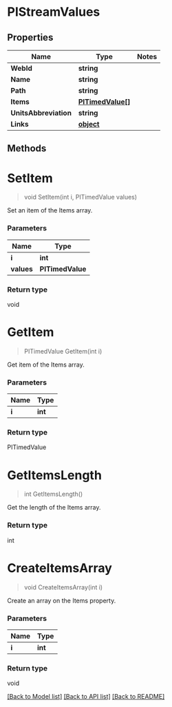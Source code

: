 # PIStreamValues

## Properties
Name | Type | Notes
------------ | ------------- | -------------
**WebId** | **string**
**Name** | **string**
**Path** | **string**
**Items** | **[**PITimedValue[]**](../Model/PITimedValue.md)**
**UnitsAbbreviation** | **string**
**Links** | **[**object**](../Model/Object.md)**

## Methods

# **SetItem**
> void SetItem(int i, PITimedValue values)

Set an item of the Items array.

### Parameters

Name | Type
------------- | -------------
 **i** | **int**
 **values** | **PITimedValue**

### Return type

void


# **GetItem**
> PITimedValue GetItem(int i)

Get item of the Items array.

### Parameters

Name | Type
------------- | -------------
 **i** | **int**

### Return type

PITimedValue


# **GetItemsLength**
> int GetItemsLength()

Get the length of the Items array.


### Return type

int


# **CreateItemsArray**
> void CreateItemsArray(int i)

Create an array on the Items property.

### Parameters

Name | Type
------------- | -------------
 **i** | **int**

### Return type

void

[[Back to Model list]](../../README.md#documentation-for-models) [[Back to API list]](../../README.md#documentation-for-api-endpoints) [[Back to README]](../../README.md)
